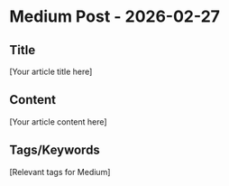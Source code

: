 # Medium Post - 2026-02-27

## Title
[Your article title here]

## Content
[Your article content here]

## Tags/Keywords
[Relevant tags for Medium]
